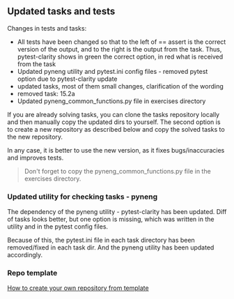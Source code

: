 ## Updated tasks and tests

Changes in tests and tasks:

* All tests have been changed so that to the left of == assert is the correct version of the output, and to the right is the output from the task.
  Thus, pytest-clarity shows in green the correct option, in red what is received from the task
* Updated pyneng utility and pytest.ini config files - removed pytest option due to pytest-clarity update
* updated tasks, most of them small changes, clarification of the wording
* removed task: 15.2a
* Updated pyneng_common_functions.py file in exercises directory


If you are already solving tasks, you can clone the tasks repository locally and then manually
copy the updated dirs to yourself. The second option is to create a new repository as described below
and copy the solved tasks to the new repository.

In any case, it is better to use the new version, as it fixes bugs/inaccuracies and improves tests.

> Don't forget to copy the pyneng_common_functions.py file in the exercises directory.

### Updated utility for checking tasks - pyneng

The dependency of the pyneng utility - pytest-clarity has been updated. Diff of tasks looks better,
but one option is missing, which was written in the utility and in the pytest config files.

Because of this, the pytest.ini file in each task directory has been removed/fixed in each task dir.
And the pyneng utility has been updated accordingly.


### Repo template

[How to create your own repository from template](https://github.com/natenka/pyneng-examples-exercises-en#creating-a-repository-on-github)
